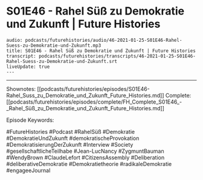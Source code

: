 # S01E46 - Rahel Süß zu Demokratie und Zukunft | Future Histories

```audio-note
audio: podcasts/futurehistories/audio/46-2021-01-25-S01E46-Rahel-Suess-zu-Demokratie-und-Zukunft.mp3
title: S01E46 - Rahel Süß zu Demokratie und Zukunft | Future Histories
transcript: podcasts/futurehistories/transcripts/46-2021-01-25-S01E46-Rahel-Suess-zu-Demokratie-und-Zukunft.srt
liveUpdate: true
---

```
---

Shownotes: [[podcasts/futurehistories/episodes/S01E46-Rahel_Suss_zu_Demokratie_und_Zukunft_Future_Histories.md]]
Complete: [[podcasts/futurehistories/episodes/complete/FH_Complete_S01E46_-_Rahel_Süß_zu_Demokratie_und_Zukunft_Future_Histories.md]]


Episode Keywords:

#FutureHistories #Podcast #RahelSüß #Demokratie #DemokratieUndZukunft #demokratischeProvokation #DemokratisierungDerZukunft #Interview #Society #gesellschaftlicheTeilhabe #Jean-LucNancy #ZygmuntBauman #WendyBrown #ClaudeLefort #CitizensAssembly #Deliberation #deliberativeDemokratie #Demokratietheorie #radikaleDemokratie #engageeJournal
